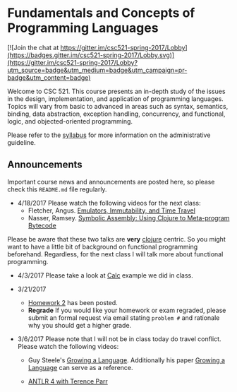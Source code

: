 # Fundamentals and Concepts of Programming Languages

[![Join the chat at https://gitter.im/csc521-spring-2017/Lobby](https://badges.gitter.im/csc521-spring-2017/Lobby.svg)](https://gitter.im/csc521-spring-2017/Lobby?utm_source=badge&utm_medium=badge&utm_campaign=pr-badge&utm_content=badge)

Welcome to CSC 521.  This course presents an in-depth study of the issues in the design, implementation, and application of programming languages. Topics will vary from basic to advanced in areas such as syntax, semantics, binding, data abstraction, exception handling, concurrency, and functional, logic, and objected-oriented programming.

Please refer to the [syllabus](SYLLABUS.md) for more information on the administrative guideline.

## Announcements

Important course news and announcements are posted here, so please check this `README.md` file regularly.

- 4/18/2017 Please watch the following videos for the next class:
  - Fletcher, Angus. [Emulators, Immutability, and Time Travel](https://youtu.be/fiK0SmaqN20)
  - Nasser, Ramsey. [Symbolic Assembly: Using Clojure to Meta-program Bytecode](https://youtu.be/eDad1pvwX34)

Please be aware that these two talks are **very** [clojure](clojure.org) centric.  So you might want to have a little bit of background on functional programming beforehand.  Regardless, for the next class I will talk more about functional programming.

- 4/3/2017 Please take a look at [Calc](Calc) example we did in class.

- 3/21/2017 
  - [Homework 2](Homework2.md) has been posted.  
  - **Regrade** If you would like your homework or exam regraded, please submit an formal request via email stating `problem #` and rationale why you should get a higher grade.


- 3/6/2017 Please note that I will not be in class today do travel conflict.  Please watch the following videos:

  - Guy Steele's [Growing a Language](https://www.youtube.com/watch?v=_ahvzDzKdB0). Additionally his paper [Growing a Language](https://www.cs.virginia.edu/~evans/cs655/readings/steele.pdf) can serve as a reference.

  - [ANTLR 4 with Terence Parr](https://youtu.be/q8p1voEiu8Q?list=PLtYmoJ52atuWWox_hXnQgXhtf_MD4al-p)


